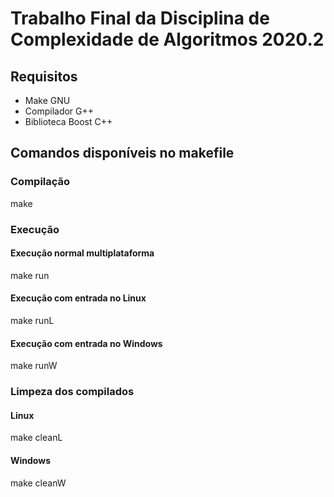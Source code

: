 # Trabalho Final da Disciplina de Complexidade de Algoritmos 2020.2

## Requisitos

- Make GNU
- Compilador G++
- Biblioteca Boost C++

## Comandos disponíveis no makefile

### Compilação

make
### Execução

#### Execução normal multiplataforma

make run
#### Execução com entrada no Linux

make runL
#### Execução com entrada no Windows

make runW
### Limpeza dos compilados

#### Linux

make cleanL
#### Windows

make cleanW
